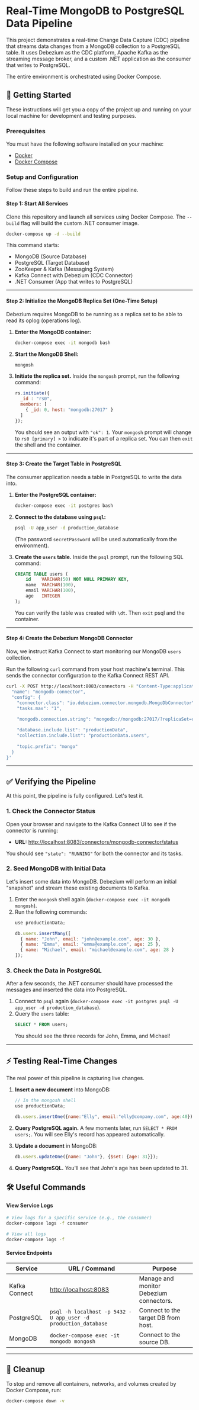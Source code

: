 # Real-Time MongoDB to PostgreSQL Data Pipeline

This project demonstrates a real-time Change Data Capture (CDC) pipeline that streams data changes from a MongoDB collection to a PostgreSQL table. It uses Debezium as the CDC platform, Apache Kafka as the streaming message broker, and a custom .NET application as the consumer that writes to PostgreSQL.

The entire environment is orchestrated using Docker Compose.


## 🚀 Getting Started

These instructions will get you a copy of the project up and running on your local machine for development and testing purposes.

### Prerequisites

You must have the following software installed on your machine:
*   [Docker](https://www.docker.com/get-started)
*   [Docker Compose](https://docs.docker.com/compose/install/)

### Setup and Configuration

Follow these steps to build and run the entire pipeline.

#### Step 1: Start All Services

Clone this repository and launch all services using Docker Compose. The `--build` flag will build the custom .NET consumer image.

```bash
docker-compose up -d --build
```
This command starts:
*   MongoDB (Source Database)
*   PostgreSQL (Target Database)
*   ZooKeeper & Kafka (Messaging System)
*   Kafka Connect with Debezium (CDC Connector)
*   .NET Consumer (App that writes to PostgreSQL)

---

#### Step 2: Initialize the MongoDB Replica Set (One-Time Setup)

Debezium requires MongoDB to be running as a replica set to be able to read its oplog (operations log).

1.  **Enter the MongoDB container:**
    ```bash
    docker-compose exec -it mongodb bash
    ```

2.  **Start the MongoDB Shell:**
    ```bash
    mongosh
    ```

3.  **Initiate the replica set.** Inside the `mongosh` prompt, run the following command:
    ```javascript
    rs.initiate({
      _id : "rs0",
      members: [
        { _id: 0, host: "mongodb:27017" }
      ]
    });
    ```
    You should see an output with `"ok": 1`. Your `mongosh` prompt will change to `rs0 [primary] >` to indicate it's part of a replica set. You can then `exit` the shell and the container.

---

#### Step 3: Create the Target Table in PostgreSQL

The consumer application needs a table in PostgreSQL to write the data into.

1.  **Enter the PostgreSQL container:**
    ```bash
    docker-compose exec -it postgres bash
    ```

2.  **Connect to the database using `psql`:**
    ```bash
    psql -U app_user -d production_database
    ```
    (The password `secretPassword` will be used automatically from the environment).

3.  **Create the `users` table.** Inside the `psql` prompt, run the following SQL command:
    ```sql
    CREATE TABLE users (
        id    VARCHAR(50) NOT NULL PRIMARY KEY,
        name  VARCHAR(100),
        email VARCHAR(100),
        age   INTEGER
    );
    ```
    You can verify the table was created with `\dt`. Then `exit` psql and the container.

---

#### Step 4: Create the Debezium MongoDB Connector

Now, we instruct Kafka Connect to start monitoring our MongoDB `users` collection.

Run the following `curl` command from your host machine's terminal. This sends the connector configuration to the Kafka Connect REST API.

```bash
curl -X POST http://localhost:8083/connectors -H "Content-Type:application/json" -d '{
  "name": "mongodb-connector",
  "config": {
    "connector.class": "io.debezium.connector.mongodb.MongoDbConnector",
    "tasks.max": "1",
    
    "mongodb.connection.string": "mongodb://mongodb:27017/?replicaSet=rs0",

    "database.include.list": "productionData",
    "collection.include.list": "productionData.users",
    
    "topic.prefix": "mongo"
  }
}'
```

---

## ✅ Verifying the Pipeline

At this point, the pipeline is fully configured. Let's test it.

### 1. Check the Connector Status

Open your browser and navigate to the Kafka Connect UI to see if the connector is running:
*   **URL:** [http://localhost:8083/connectors/mongodb-connector/status](http://localhost:8083/connectors/mongodb-connector/status)

You should see `"state": "RUNNING"` for both the connector and its tasks.

### 2. Seed MongoDB with Initial Data

Let's insert some data into MongoDB. Debezium will perform an initial "snapshot" and stream these existing documents to Kafka.

1.  Enter the `mongosh` shell again (`docker-compose exec -it mongodb mongosh`).
2.  Run the following commands:
    ```javascript
    use productionData;
    ```
    ```javascript
    db.users.insertMany([
      { name: "John", email: "john@example.com", age: 30 },
      { name: "Emma", email: "emma@example.com", age: 25 },
      { name: "Michael", email: "michael@example.com", age: 28 }
    ]);
    ```

### 3. Check the Data in PostgreSQL

After a few seconds, the .NET consumer should have processed the messages and inserted the data into PostgreSQL.

1.  Connect to `psql` again (`docker-compose exec -it postgres psql -U app_user -d production_database`).
2.  Query the `users` table:
    ```sql
    SELECT * FROM users;
    ```
    You should see the three records for John, Emma, and Michael!

---

## ⚡ Testing Real-Time Changes

The real power of this pipeline is capturing live changes.

1.  **Insert a new document** into MongoDB:
    ```javascript
    // In the mongosh shell
    use productionData;
    ```
    ```javascript
    db.users.insertOne({name:"Elly", email:"elly@company.com", age:40});
    ```
2.  **Query PostgreSQL again.** A few moments later, run `SELECT * FROM users;`. You will see Elly's record has appeared automatically.

3.  **Update a document** in MongoDB:
    ```javascript
    db.users.updateOne({name: "John"}, {$set: {age: 31}});
    ```
4.  **Query PostgreSQL.** You'll see that John's age has been updated to 31.

## 🛠️ Useful Commands

#### View Service Logs
```bash
# View logs for a specific service (e.g., the consumer)
docker-compose logs -f consumer

# View all logs
docker-compose logs -f
```

#### Service Endpoints

| Service         | URL / Command                                            | Purpose                                  |
|-----------------|----------------------------------------------------------|------------------------------------------|
| Kafka Connect   | [http://localhost:8083](http://localhost:8083)            | Manage and monitor Debezium connectors.  |
| PostgreSQL      | `psql -h localhost -p 5432 -U app_user -d production_database` | Connect to the target DB from host.      |
| MongoDB         | `docker-compose exec -it mongodb mongosh`                | Connect to the source DB.                |

---

## 🧹 Cleanup

To stop and remove all containers, networks, and volumes created by Docker Compose, run:

```bash
docker-compose down -v
```
